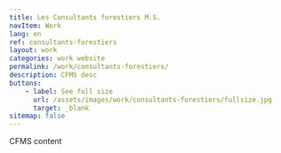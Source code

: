 ```yaml
---
title: Les Consultants forestiers M.S.
navItem: Work
lang: en
ref: consultants-forestiers
layout: work
categories: work website
permalink: /work/consultants-forestiers/
description: CFMS desc
buttons:
    - label: See full size
      url: /assets/images/work/consultants-forestiers/fullsize.jpg
      target: _blank
sitemap: false
---
```


CFMS content
